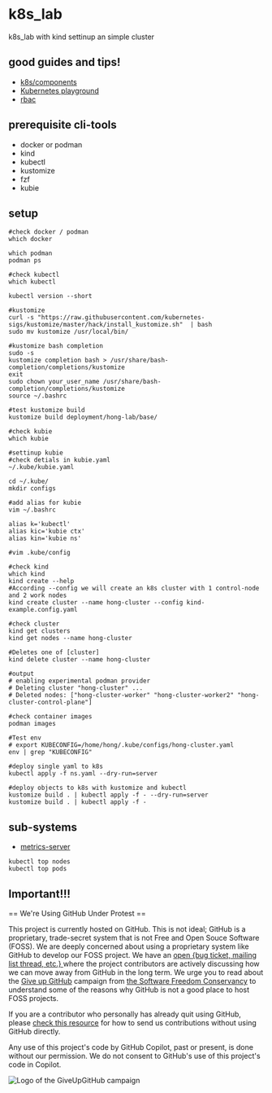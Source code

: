 # k8s_lab
k8s_lab with kind settinup an simple cluster

## good guides and tips!

* [k8s/components](https://kubernetes.io/docs/concepts/overview/components/)
* [Kubernetes playground](https://github.com/justmeandopensource/kubernetes)
* [rbac](https://kubernetes.io/docs/reference/access-authn-authz/rbac/)

## prerequisite cli-tools

* docker or podman
* kind
* kubectl
* kustomize
* fzf
* kubie

## setup

```shell
#check docker / podman
which docker

which podman
podman ps

#check kubectl
which kubectl

kubectl version --short

#kustomize
curl -s "https://raw.githubusercontent.com/kubernetes-sigs/kustomize/master/hack/install_kustomize.sh"  | bash
sudo mv kustomize /usr/local/bin/

#kustomize bash completion
sudo -s
kustomize completion bash > /usr/share/bash-completion/completions/kustomize
exit
sudo chown your_user_name /usr/share/bash-completion/completions/kustomize
source ~/.bashrc

#test kustomize build
kustomize build deployment/hong-lab/base/

#check kubie
which kubie

#settinup kubie
#check detials in kubie.yaml
~/.kube/kubie.yaml

cd ~/.kube/
mkdir configs

#add alias for kubie
vim ~/.bashrc

alias k='kubectl'
alias kic='kubie ctx'
alias kin='kubie ns'

#vim .kube/config

#check kind
which kind
kind create --help
#According --config we will create an k8s cluster with 1 control-node and 2 work nodes
kind create cluster --name hong-cluster --config kind-example.config.yaml

#check cluster
kind get clusters
kind get nodes --name hong-cluster

#Deletes one of [cluster]
kind delete cluster --name hong-cluster

#output
# enabling experimental podman provider
# Deleting cluster "hong-cluster" ...
# Deleted nodes: ["hong-cluster-worker" "hong-cluster-worker2" "hong-cluster-control-plane"]

#check container images
podman images

#Test env
# export KUBECONFIG=/home/hong/.kube/configs/hong-cluster.yaml
env | grep "KUBECONFIG"

#deploy single yaml to k8s
kubectl apply -f ns.yaml --dry-run=server

#deploy objects to k8s with kustomize and kubectl
kustomize build . | kubectl apply -f - --dry-run=server
kustomize build . | kubectl apply -f -
```

## sub-systems

* [metrics-server](https://github.com/kubernetes-sigs/metrics-server)

```shell
kubectl top nodes
kubectl top pods
```

## Important!!!

== We're Using GitHub Under Protest ==

This project is currently hosted on GitHub.  This is not ideal; GitHub is a
proprietary, trade-secret system that is not Free and Open Souce Software
(FOSS).  We are deeply concerned about using a proprietary system like GitHub
to develop our FOSS project.  We have an
[open {bug ticket, mailing list thread, etc.} ](INSERT_LINK) where the
project contributors are actively discussing how we can move away from GitHub
in the long term.  We urge you to read about the
[Give up GitHub](https://GiveUpGitHub.org) campaign from
[the Software Freedom Conservancy](https://sfconservancy.org) to understand
some of the reasons why GitHub is not a good place to host FOSS projects.

If you are a contributor who personally has already quit using GitHub, please
[check this resource](INSERT_LINK) for how to send us contributions without
using GitHub directly.

Any use of this project's code by GitHub Copilot, past or present, is done
without our permission.  We do not consent to GitHub's use of this project's
code in Copilot.

![Logo of the GiveUpGitHub campaign](https://sfconservancy.org/img/GiveUpGitHub.png)